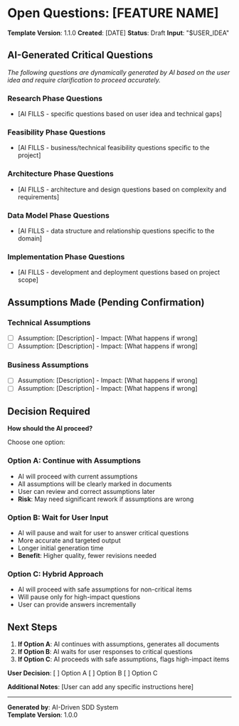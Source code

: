 # Open Questions: [FEATURE NAME]

**Template Version**: 1.1.0
**Created**: [DATE]
**Status**: Draft
**Input**: "$USER_IDEA"

## AI-Generated Critical Questions

*The following questions are dynamically generated by AI based on the user idea and require clarification to proceed accurately.*

### Research Phase Questions
- [AI FILLS - specific questions based on user idea and technical gaps]

### Feasibility Phase Questions  
- [AI FILLS - business/technical feasibility questions specific to the project]

### Architecture Phase Questions
- [AI FILLS - architecture and design questions based on complexity and requirements]

### Data Model Phase Questions
- [AI FILLS - data structure and relationship questions specific to the domain]

### Implementation Phase Questions
- [AI FILLS - development and deployment questions based on project scope]

## Assumptions Made (Pending Confirmation)

### Technical Assumptions
- [ ] Assumption: [Description] - Impact: [What happens if wrong]
- [ ] Assumption: [Description] - Impact: [What happens if wrong]

### Business Assumptions
- [ ] Assumption: [Description] - Impact: [What happens if wrong]
- [ ] Assumption: [Description] - Impact: [What happens if wrong]

## Decision Required

**How should the AI proceed?**

Choose one option:

### Option A: Continue with Assumptions
- AI will proceed with current assumptions
- All assumptions will be clearly marked in documents
- User can review and correct assumptions later
- **Risk**: May need significant rework if assumptions are wrong

### Option B: Wait for User Input
- AI will pause and wait for user to answer critical questions
- More accurate and targeted output
- Longer initial generation time
- **Benefit**: Higher quality, fewer revisions needed

### Option C: Hybrid Approach
- AI will proceed with safe assumptions for non-critical items
- Will pause only for high-impact questions
- User can provide answers incrementally

## Next Steps

1. **If Option A**: AI continues with assumptions, generates all documents
2. **If Option B**: AI waits for user responses to critical questions
3. **If Option C**: AI proceeds with safe assumptions, flags high-impact items

**User Decision**: [ ] Option A  [ ] Option B  [ ] Option C

**Additional Notes**: [User can add any specific instructions here]

---

**Generated by**: AI-Driven SDD System  
**Template Version**: 1.0.0
